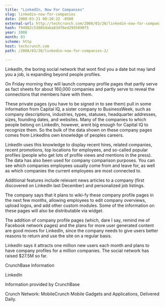 ```yaml
---
title: "LinkedIn, Now For Companies"
slug: linkedin-now-for-companies
date: 2008-03-21 00:20:22 -0500
external-url: http://techcrunch.com/2008/03/20/linkedin-now-for-companies-2/
hash: f94882c53885daba83df6ed2955090f5
year: 2008
month: 03
scheme: http
host: techcrunch.com
path: /2008/03/20/linkedin-now-for-companies-2/

---
```


LinkedIn, the boring social network that wont find you a date but may land you a job, is expanding beyond people profiles.

On Friday morning they will launch company profile pages that partly serve as fact sheets for about 160,000 companies and partly serve to reveal the connections that members have with them.



These private pages (you have to be signed in to see them) pull in some information from Capital IQ, a sister company to BusinessWeek, such as company descriptions, industries, types, statuses, headquarter addresses, sizes, founding dates, and websites. Many of the companies to which people belong on LinkedIn, however, arent big enough for Capital IQ to recognize them. So the bulk of the data shown on these company pages comes from LinkedIns own knowledge of peoples careers.

LinkedIn uses this knowledge to display recent hires, related companies, recent promotions, top locations for employees, and so-called popular profiles (people who get lots of profile views and mentions in the press). The data has also been used for company comparison purposes. You can see which companies employees usually come from and leave for, as well as which companies the current employees are most connected to.

Additional features include relevant news articles to a company (first discovered on LinkedIn last December)  and personalized job listings. 

The company says that it plans to wiki-fy these company profile pages in the next few months, allowing employees to edit company overviews, upload logos, and add other custom modules. Some of the information on these pages will also be distributable via widget.

The addition of company profile pages (which, dare I say, remind me of Facebook network pages) and the plans for more user generated content are good moves for LinkedIn, since the company needs to give users better reasons to return and use the site on a regular basis. 

LinkedIn says it attracts one million new users each month and plans to have company profiles for a million companies. The social network has raised $27.5M so far.



CrunchBase Information


LinkedIn

Information provided by CrunchBase


Crunch Network:  MobileCrunch Mobile Gadgets and Applications, Delivered Daily.
